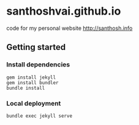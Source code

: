 # santhoshvai.github.io
code for my personal website http://santhosh.info

## Getting started

### Install dependencies

```
gem install jekyll
gem install bundler
bundle install
```

### Local deployment

```
bundle exec jekyll serve
```
